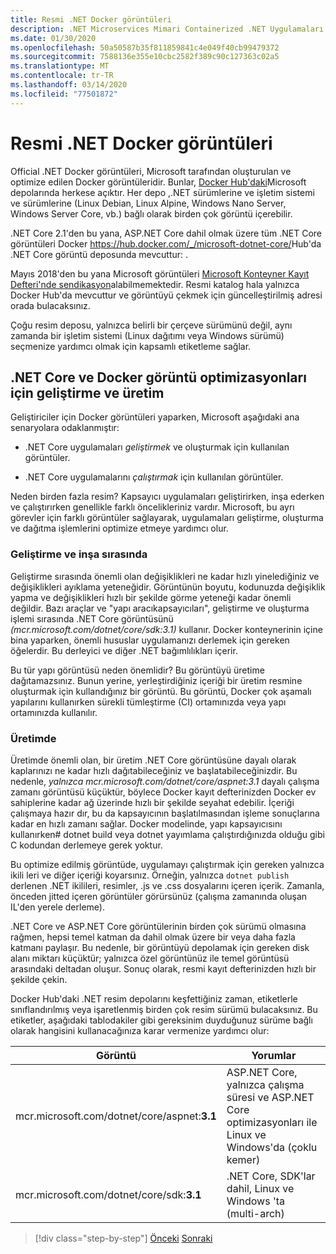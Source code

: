 ```yaml
---
title: Resmi .NET Docker görüntüleri
description: .NET Microservices Mimari Containerized .NET Uygulamaları için | Resmi .NET Docker görüntüleri
ms.date: 01/30/2020
ms.openlocfilehash: 50a50587b35f811859841c4e049f40cb99479372
ms.sourcegitcommit: 7588136e355e10cbc2582f389c90c127363c02a5
ms.translationtype: MT
ms.contentlocale: tr-TR
ms.lasthandoff: 03/14/2020
ms.locfileid: "77501872"
---
```

# <a name="official-net-docker-images"></a>Resmi .NET Docker görüntüleri

Official .NET Docker görüntüleri, Microsoft tarafından oluşturulan ve optimize edilen Docker görüntüleridir. Bunlar, [Docker Hub'daki](https://hub.docker.com/u/microsoft/)Microsoft depolarında herkese açıktır. Her depo ,.NET sürümlerine ve işletim sistemi ve sürümlerine (Linux Debian, Linux Alpine, Windows Nano Server, Windows Server Core, vb.) bağlı olarak birden çok görüntü içerebilir.

.NET Core 2.1'den bu yana, ASP.NET Core dahil olmak üzere tüm .NET Core görüntüleri Docker <https://hub.docker.com/_/microsoft-dotnet-core/>Hub'da .NET Core görüntü deposunda mevcuttur: .

Mayıs 2018'den bu yana Microsoft görüntüleri [Microsoft Konteyner Kayıt Defteri'nde sendikasyon](https://azure.microsoft.com/blog/microsoft-syndicates-container-catalog/)alabilmemektedir. Resmi katalog hala yalnızca Docker Hub'da mevcuttur ve görüntüyü çekmek için güncelleştirilmiş adresi orada bulacaksınız.

Çoğu resim deposu, yalnızca belirli bir çerçeve sürümünü değil, aynı zamanda bir işletim sistemi (Linux dağıtımı veya Windows sürümü) seçmenize yardımcı olmak için kapsamlı etiketleme sağlar.

## <a name="net-core-and-docker-image-optimizations-for-development-versus-production"></a>.NET Core ve Docker görüntü optimizasyonları için geliştirme ve üretim

Geliştiriciler için Docker görüntüleri yaparken, Microsoft aşağıdaki ana senaryolara odaklanmıştır:

- .NET Core uygulamaları *geliştirmek* ve oluşturmak için kullanılan görüntüler.

- .NET Core uygulamalarını *çalıştırmak* için kullanılan görüntüler.

Neden birden fazla resim? Kapsayıcı uygulamaları geliştirirken, inşa ederken ve çalıştırırken genellikle farklı öncelikleriniz vardır. Microsoft, bu ayrı görevler için farklı görüntüler sağlayarak, uygulamaları geliştirme, oluşturma ve dağıtma işlemlerini optimize etmeye yardımcı olur.

### <a name="during-development-and-build"></a>Geliştirme ve inşa sırasında

Geliştirme sırasında önemli olan değişiklikleri ne kadar hızlı yinelediğiniz ve değişiklikleri ayıklama yeteneğidir. Görüntünün boyutu, kodunuzda değişiklik yapma ve değişiklikleri hızlı bir şekilde görme yeteneği kadar önemli değildir. Bazı araçlar ve "yapı aracıkapsayıcıları", geliştirme ve oluşturma işlemi sırasında .NET Core görüntüsünü *(mcr.microsoft.com/dotnet/core/sdk:3.1)* kullanır. Docker konteynerinin içine bina yaparken, önemli hususlar uygulamanızı derlemek için gereken öğelerdir. Bu derleyici ve diğer .NET bağımlılıkları içerir.

Bu tür yapı görüntüsü neden önemlidir? Bu görüntüyü üretime dağıtamazsınız. Bunun yerine, yerleştirdiğiniz içeriği bir üretim resmine oluşturmak için kullandığınız bir görüntü. Bu görüntü, Docker çok aşamalı yapılarını kullanırken sürekli tümleştirme (CI) ortamınızda veya yapı ortamınızda kullanılır.

### <a name="in-production"></a>Üretimde

Üretimde önemli olan, bir üretim .NET Core görüntüsüne dayalı olarak kaplarınızı ne kadar hızlı dağıtabileceğiniz ve başlatabileceğinizdir. Bu nedenle, *yalnızca mcr.microsoft.com/dotnet/core/aspnet:3.1* dayalı çalışma zamanı görüntüsü küçüktür, böylece Docker kayıt defterinizden Docker ev sahiplerine kadar ağ üzerinde hızlı bir şekilde seyahat edebilir. İçeriği çalışmaya hazır dır, bu da kapsayıcının başlatılmasından işleme sonuçlarına kadar en hızlı zamanı sağlar. Docker modelinde, yapı kapsayıcısını kullanırken\# dotnet build veya dotnet yayımlama çalıştırdığınızda olduğu gibi C kodundan derlemeye gerek yoktur.

Bu optimize edilmiş görüntüde, uygulamayı çalıştırmak için gereken yalnızca ikili leri ve diğer içeriği koyarsınız. Örneğin, yalnızca `dotnet publish` derlenen .NET ikilileri, resimler, .js ve .css dosyalarını içeren içerik. Zamanla, önceden jitted içeren görüntüler görürsünüz (çalışma zamanında oluşan IL'den yerele derleme).

.NET Core ve ASP.NET Core görüntülerinin birden çok sürümü olmasına rağmen, hepsi temel katman da dahil olmak üzere bir veya daha fazla katmanı paylaşır. Bu nedenle, bir görüntüyü depolamak için gereken disk alanı miktarı küçüktür; yalnızca özel görüntünüz ile temel görüntüsü arasındaki deltadan oluşur. Sonuç olarak, resmi kayıt defterinizden hızlı bir şekilde çekin.

Docker Hub'daki .NET resim depolarını keşfettiğiniz zaman, etiketlerle sınıflandırılmış veya işaretlenmiş birden çok resim sürümü bulacaksınız. Bu etiketler, aşağıdaki tablodakiler gibi gereksinim duyduğunuz sürüme bağlı olarak hangisini kullanacağınıza karar vermenize yardımcı olur:

| Görüntü | Yorumlar |
|-------|----------|
| mcr.microsoft.com/dotnet/core/aspnet:**3.1** | ASP.NET Core, yalnızca çalışma süresi ve ASP.NET Core optimizasyonları ile Linux ve Windows'da (çoklu kemer) |
| mcr.microsoft.com/dotnet/core/sdk:**3.1** | .NET Core, SDK'lar dahil, Linux ve Windows 'ta (multi-arch) |

> [!div class="step-by-step"]
> [Önceki](net-container-os-targets.md)
> [Sonraki](../architect-microservice-container-applications/index.md)
